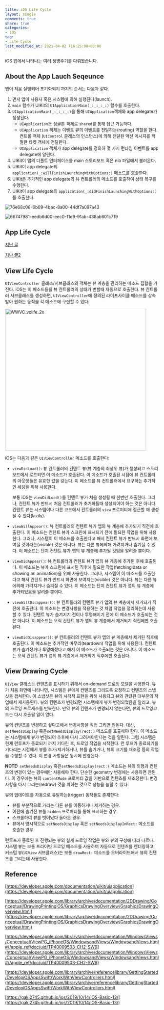 ```yaml
---
title: iOS Life Cycle
layout: single
comments: true
share: true
categories: 
- iOS
tag:
- Life Cycle
last_modified_at: 2021-04-02 T16:25:00+08:00
---
```


iOS 앱에서 나타나는 여러 생명주기를 다뤄봤습니다. 

## About the App Lauch Seqeunce

앱이 처음 실행되어 초기화되기 까지의 순서는 다음과 같다.

1. 먼저 앱이 사용자 혹은 시스템에 의해 실행된다(launch).
2. `main` 함수가 UIKit의 `UIApplicationMain(_:_:_:_:)` 함수를 호출한다.
3. `UIApplicationMain(_:_:_:_:)`을 통해 `UIApplication`객체와 app delegate가 생성된다.
    - `UIApplication`은 싱글톤 객체로 `shared`를 통해 접근 가능하다.
    - `UIApplication` 객체는 이벤트 큐의 이벤트를 전달하는(routing) 역할을 한다. 컨트롤 객체 (`UIControl` 클래스의 인스턴스)에 의해 전달된 액션 메시지를 적절한 타켓 객체에 전달한다.
    - `UIApplication` 객체가 app delegate를 정의하 몇 가지 런타임 이벤트를 app delegate에 알린다.
4. UIKit이 앱의 디폴트 인터페이스를 main 스토리보드 혹은 nib 파일에서 불러온다.
5. UIKit이 app delegate의 `application(_:willFinishLaunchingWithOptions:)` 메소드를 호출한다.
6. UIKit은 추가적인 app delegate와 뷰 컨트롤러의 메소드를 호출하여 상태 복구를 수행한다.
7. UIKit이 app delegate의  `application(_:didFinishLaunchingWithOptions:)`를 호출한다.

![76e68c08-6b09-4bac-8a00-44df7a097a43](https://user-images.githubusercontent.com/48352065/113392530-4381e900-93d0-11eb-9d79-f1432806c6cb.png)

![66747981-eedb6d00-eec0-11e9-91ab-438ab601c719](https://user-images.githubusercontent.com/48352065/113392627-614f4e00-93d0-11eb-9601-074080d1663d.png)

## App Life Cycle

[지난 글](https://hyunsikwon.github.io/ios/iOS-AppLifeCycle-01/)

[지난 글2](https://hyunsikwon.github.io/ios/iOS-AppLifeCycle-02/)

## View Life Cycle

`UIViewController` 클래스/서브클래스의 객체는 뷰 계층을 관리하는 메소드 집합을 가진다. iOS는 이 메소드들을 뷰 컨트롤러의 상태가 변할때 자동으로 호출한다. 뷰 컨트롤러 서브클래스를 생성하면, `UIViewController`에 정의된 라이프사이클 메소드를 상속받아 원하는 동작을 각 메소드에 구현할 수 있다. 

<img width="462" alt="WWVC_vclife_2x" src="https://user-images.githubusercontent.com/48352065/113392539-454bac80-93d0-11eb-9a5c-12818dd661dc.png">

iOS는 다음과 같은 `UIViewController` 메소드를 호출한다:

- `viewDidLoad()`: 뷰 컨트롤러의 컨텐트 뷰(뷰 계층의 최상위 뷰)가 생성되고 스토리보드에서 로드되면 이 메소드가 호출된다. 이 메소드가 호출된 시점에 뷰 컨트롤러의 아웃렛들은 유효한 값을 갖는다. 이 메소드를 뷰 컨트롤러에서 요구하는 추가적인 세팅을 위해 사용한다.

    보통 iOS는 `viewDidLoad()`를 컨텐트 뷰가 처음 생성될 때 한번만 호출한다. 그러나, 컨텐트 뷰가 반드시 처음 컨트롤러가 초기화될때 생성되어야 하는 것은 아니다. 컨텐트 뷰는 시스템이나 다른 코드에서 컨트롤러의  `view` 프로퍼티에 접근할 때 생성될 수 있다(lazily).

- `viewWillAppear()`:  뷰 컨트롤러의 컨텐트 뷰가 앱의 뷰 계층에 추가되기 직전에 호출된다. 이 메소드는 컨텐트 뷰가 스크린에 표시되기 전에 필요한 작업을 위해 사용한다. 그러나, 시스템이 이 메소드를 호출한다고 해서 컨텐트 뷰가 반드시 화면에 보여질 것이라는(visible) 것은 아니다. 뷰는 다른 뷰에의해 가려지거나 숨겨질 수 있다. 이 메소드는 단지 컨텐트 뷰가 앱의 뷰 계층에 추가될 것임을 알려줄 뿐이다.
- `viewDidAppear()`: 뷰 컨트롤러의 컨텐트 뷰가 앱의 뷰 계층에 추가된 후에 호출된다. 이 메소드는 뷰가 스크린에 표시된 직후에 필요한 작업(fetching data or showing an animation)을 위해 사용한다. 그러나, 시스템이 이 메소드를 호출한다고 해서 컨텐트 뷰가 반드시 화면에 보여지는(visible) 것은 아니다. 뷰는 다른 뷰에의해 가려지거나 숨겨질 수 있다. 이 메소드는 단지 컨텐트 뷰가 앱의 뷰 계층에 추가되었음을 알려줄 뿐이다.
- `viewWillDisappear()`: 뷰 컨트롤러의 컨텐트 뷰가 앱의 뷰 계층에서 제거되기 직전에 호출된다. 이 메소드는 변경사항을 적용하는 것 처럼 작업을 정리하는데 사용할 수 있다. 컨텐트 뷰가 숨겨지기 전이나 투명해지기 전에 이 메소드가 호출되는 것은 아니다. 이 메소드는 오직 컨텐트 뷰가 앱의 뷰 계층에서 제거되기 직전에만 호출된다.
- `viewDidDisappear()`: 뷰 컨트롤러의 컨텐트 뷰가 앱의 뷰 계층에서 제거된 직후에 호출된다. 이 메소드는 추가적인 마무리(teardown) 작업을 위해 사용된다. 컨텐트 뷰가 숨겨졌거나 투명해졌다고 해서 이 메소드가 호출되는 것은 아니다. 이 메소드는 오직 컨텐트 뷰가 앱의 뷰 계층에서 제거되기 직후에만 호출된다.

## View Drawing Cycle

`UIView` 클래스는 컨텐츠를 표시하기 위해서 on-demand 드로잉 모델을 사용한다. 뷰가 처음 화면에 나타나면, 시스템은 뷰에게 컨텐츠를 그리도록 요청하고 컨텐츠의 스냅샷을 갭쳐한다. 이 스냅샷은 뷰의 시각적 표현을 위해 사용되고 뷰와 관련된 대부분의 작업에서 재사용된다. 뷰의 컨텐츠가 변경되면 시스템에게 뷰가 변경되었음을 알리고, 뷰의 드로잉 프로세스를 반복한다. 만약 뷰의 컨텐츠가 변경되지 않는다면, 뷰의 드로잉코드는 다시 호출될 일이 없다. 

뷰의 컨텐츠를 변경하고 싶다고해서 변경사항을 직접 그리면 안된다. 대신, `setNeedsDisplay` 혹은`setNeedsDisplay(rect:)` 메소드를 호출해야 한다. 이 메소드는 시스템에게 뷰가 변경되어 추후에 다시 그려져야한다는 것을 알린다. 그럼 시스템은 현재 런루프가 종료되기 까지 기다린 후, 드로잉 작업을 시작한다. 런 루프가 종료되기를 기다리는 시점에서 뷰를 추가/제거하거나, 뷰를 숨기거나, 뷰의 크기를 재조정 등의 작업을 수행할 수 있다. 이 변경 사항들은 동시에 반영된다. 

**NOTE:** `setNeedsDisplay` 혹은`setNeedsDisplay(rect:)` 메소드는 뷰의 외형과 컨텐츠의 변경이 있는 경우에만 사용해야 한다. 단순한 geometry 변경에는 사용하면 안된다. 이 경우에는 뷰의 `contentMode` 프로퍼티 값을 기반으로 컨텐츠를 재조정한다. 변경사항을 다시 그리는(redraw) 것을 피하는 것으로 성능을 늘릴 수 있다. 

뷰의 업데이트를 자동으로 유발하는(trigger) 동작들도 존재한다:

- 뷰를 부분적으로 가리는 다른 뷰를 이동하거나 제거하는 경우.
- 이전에 숨겨진 뷰를 `hidden` 프로퍼티를 통해 표시하는 경우.
- 스크롤하여 뷰를 벗어났다 돌아온 경우.
- 뷰에서 명시적으로 `setNeedsDisplay` 혹은 `setNeedsDisplayInRect:` 메소드를 호출한 경우.

런루프가 종료된 후 진행되는 뷰의 실제 드로잉 작업은 뷰와 뷰의 구성에 따라 다르다. 시스템 뷰는 보통 프라이빗 드로잉 메소드를 사용하여 자동으로 컨텐츠를 렌더링하고, 커스텀 뷰(`UIView` 서브클래스)는 보통 `drawRect:` 메소드를 오버라이드해서 뷰의 컨텐츠를 그리는데 사용한다.

## Reference

[https://developer.apple.com/documentation/uikit/uiapplication](https://developer.apple.com/documentation/uikit/uiapplication)

[https://developer.apple.com/library/archive/documentation/2DDrawing/Conceptual/DrawingPrintingiOS/GraphicsDrawingOverview/GraphicsDrawingOverview.html](https://developer.apple.com/library/archive/documentation/2DDrawing/Conceptual/DrawingPrintingiOS/GraphicsDrawingOverview/GraphicsDrawingOverview.html)

[https://developer.apple.com/library/archive/documentation/WindowsViews/Conceptual/ViewPG_iPhoneOS/WindowsandViews/WindowsandViews.html#//apple_ref/doc/uid/TP40009503-CH2-SW9](https://developer.apple.com/library/archive/documentation/WindowsViews/Conceptual/ViewPG_iPhoneOS/WindowsandViews/WindowsandViews.html#//apple_ref/doc/uid/TP40009503-CH2-SW9)

[https://developer.apple.com/library/archive/referencelibrary/GettingStarted/DevelopiOSAppsSwift/WorkWithViewControllers.html](https://developer.apple.com/library/archive/referencelibrary/GettingStarted/DevelopiOSAppsSwift/WorkWithViewControllers.html)

[https://gaki2745.github.io/ios/2019/10/14/iOS-Basic-13/](https://gaki2745.github.io/ios/2019/10/14/iOS-Basic-13/)
